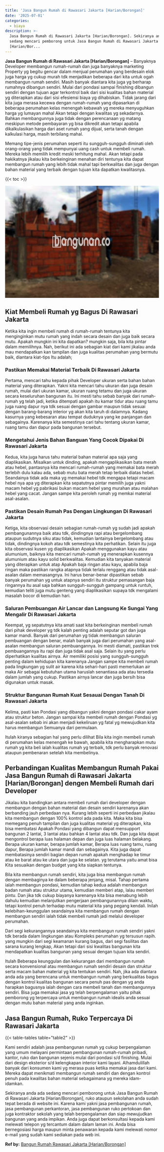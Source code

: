 ```yaml
---
title: 'Jasa Bangun Rumah di Rawasari Jakarta [Harian/Borongan]'
date: '2025-07-01'
categories:
  - biaya
description: >-
  Jasa Bangun Rumah di Rawasari Jakarta [Harian/Borongan]. Sekiranya anda ada
  sedang mencari pemborong untuk Jasa Bangun Rumah di Rawasari Jakarta
  [Harian/Bor...
---
```


**Jasa Bangun Rumah di Rawasari Jakarta \[Harian/Borongan\]** – Banyaknya Developer membangun rumah-rumah dan juga banyaknya marketing Property yg begitu gencar dalam menjual perumahan yang berdesain elok juga harga yg cukup murah tdk menjadikan beberapa dari kita untuk ogah membangun rumah sendiri. Masih banyak diantara kita juga yg berharap rumahnya dibangun sendiri. Mulai dari pondasi sampai finishing dibangun sendiri dengan tujuan agar terkontrol baik dari sisi kualitas bahan material yg diterapkan atau dari sisi efesiensi biaya yg dihabiskan. Tidak jarang dari kita juga merasa kecewa dengan rumah-rumah yang dipasarkan di beberapa perumahan kelas menengah kebawah yg mereka menyuguhkan harga yg lumayan mahal Akan tetapi dengan kwalitas yg sekadarnya. Bahkan membangunnya juga tidak dengan perencanaan yg matang meskipun metode pembayaran yg bisa dikredit akan tetapi apabila dikalkulasikan harga dari aset rumah yang dijual, serta tanah dengan kalkulasi harga, masih terbilang mahal.

Memang tipe-jenis perumahan seperti itu sungguh-sungguh diminati oleh orang-orang yang tidak mempunyai uang cash untuk membeli rumah. Mereka lebih memilih kredit meski terhitung mahal. Akan tetapi pada hakikatnya jikalau kita berkeinginan menahan diri tentunya kita dapat membangun rumah yang lebih tidak mahal tapi berkwalitas dan juga dengan bahan material yang terbaik dengan tujuan kita dapatkan kwalitasnya.

{{< toc >}}

![Jasa Bangun Rumah di Rawasari Jakarta [Harian/Borongan]](/images/borong-bangunan-21.png)

## Kiat Membeli Rumah yg Bagus Di Rawasari Jakarta

Ketika kita ingin membeli rumah di rumah-rumah tentunya kita menginginkan mutu rumah yang indah secara desain dan juga baik secara mutu. Apakah mungkin ini kita dapatkan? mungkin saja, bila kita pintar dalam memilihnya. Nah, berikut ini ada sebagian kiat dari kami jikalau anda mau mendapatkan kan tampilan dan juga kualitas perumahan yang bermutu baik, diantara kiat-tips Itu adalah;

### Pastikan Memakai Material Terbaik Di Rawasari Jakarta

Pertama, mencari tahu kepada pihak Developer ukuran serta bahan bahan material yang diterapkan. Yakni kita mencari tahu ukuran dan juga desain rumah, mulai dari ukuran kamar, ukuran ruang tetamu dan juga ukuran secara keseluruhan bangunan itu. Ini mesti tahu sebab banyak dari rumah-rumah yg telah jadi, ketika ditempati apakah itu kamar tidur atau ruang tamu juga ruang dapur nya tdk sesuai dengan gambar maupun tidak sesuai dengan barang-barang interior yg akan kita taruh di dalamnya. Kadang kasurnya yang kebesaran atau tempat duduknya yang ke panjangan dan sebagainya. Karenanya kita semestinya cari tahu tentang ukuran kamar, ruang tamu dan dapur pada bangunan tersebut.

### Mengetahui Jenis Bahan Banguan Yang Cocok Dipakai Di Rawasari Jakarta

Kedua, kita juga harus tahu material bahan material apa saja yang diaplikasikan. Misalkan untuk dinding, apakah mengaplikasikan bata merah atau hebel, pantasnya kita mencari rumah-rumah yang memakai bata merah terlebih dulu kalau ada, sebab mutu bata merah tetap terbaik diatas hebel. Seandainya tidak ada maka yg memakai hebel tdk mengapa tetapi macam hebel nya apa yg diterapkan kita sepatutnya pintar memilih juga yakni macam hebel yg pabrikasi bukan macam hebel yang murahan atau malahan hebel yang cacat. Jangan sampe kita peroleh rumah yg memkai material asal-asalan.

### Pastikan Desain Rumah Pas Dengan Lingkungan Di Rawasari Jakarta

Ketiga, kita observasi desain sebagian rumah-rumah yg sudah jadi apakah pembangunannya baik atau tdk, dindingnya rapi atau bergelombang ataupun sudutnya siku atau tidak, kemudian lantainya bergelombang atau tidak, dindingnya kokoh atau tdk semestinya kita perhatikan. Selain itu juga kita observasi kusen yg diaplikasikan Apakah menggunakan kayu atau alumunium, baiknya kita mencari rumah-rumah yg menerapkan kusennya alumunium atau kayu solid berkwalitas. Kemudian kita tanyakan material yang diterapkan untuk atap Apakah baja ringan atau kayu, apabila baja ringan maka pastikan rangka atapnya tidak terlalu renggang atau tidak asal-asalan dalam memasangnya. Ini harus benar-benar dipastikan sebab banyak perumahan yg untuk atapnya sendiri itu struktur pemasangan baja ringannya itu asal saja bahkan sungguh-sungguh gampang untuk runtuh, kemudian teliti juga mutu genteng yang diaplikasikan supaya tdk mengalami masalah bocor di kemudian hari.

### Saluran Pembuangan Air Lancar dan Langsung Ke Sungai Yang Mengalir Di Rawasari Jakarta

Keempat, yg sepatutnya kita amati saat kita berkeinginan membeli rumah dari pihak developer yg tdk kalah penting adalah seputar got dan juga kamar mandi. Banyak dari perumahan yg tidak membangun saluran pembuangan dengan benar, malah banyak juga dari perumahan yang asal-asalan membangun saluran pembuangannya. Ini mesti diamati, pastikan trek pembuangannya itu rapi dan juga tidak asal saja. Selain itu yang perlu diperhatikan kualitas airnya. Air memiliki posisi yang sungguh-sungguh penting dalam kehidupan kita karenanya Jangan sampe kita membeli rumah pada lingkungan yg sulit air karena kita sehari-hari pasti memerlukan air maka Air sebagai kebutuhan utama haruslah senantiasa ada atau tersedia dalam jumlah yang cukup. Pastikan airnya lancar dan juga bersih bisa digunakan untuk masak.

### Struktur Bangunan Rumah Kuat Sesauai Dengan Tanah Di Rawasari Jakarta

Kelima, pasti kan Pondasi yang dibangun yakni dengan pondasi cakar ayam atau struktur beton. Jangan sampai kita membeli rumah dengan Pondasi yg asal-asalan sebab ini akan menjadi kekeliruan yg fatal yg mewujudkan kita harus membangun Semuanya dari permulaan.

Itulah kiranya sebagian hal yang perlu dilihat Bila kita ingin membeli rumah di perumahan kelas menengah ke bawah, apabila kita mengharapkan mutu rumah yg kita beli ialah kualitas rumah yg terbaik, tdk perlu banyak renovasi ataupun pembenaran setelah kita membelinya.

## Perbandingan Kualitas Membangun Rumah Pakai Jasa Bangun Rumah di Rawasari Jakarta \[Harian/Borongan\] dengen Membeli Rumah dari Developer

Jikalau kita bandingkan antara membeli rumah dari developer dengan membangun dengan bahan material dan desain sendiri karenanya akan berbanding jauh perbedaan nya. Kurang lebih seperti ini perbedaan jikalau kita membangun dengan 100% kontrol ada pada kita. Maka kita bisa memegang penuh tampilan dan juga kualitas material yg diterapkan, kita bisa membatasi Apakah Pondasi yang dibangun dapat mensupport bangunan 2 lantai, 3 lantai atau bahkan 4 lantai atau tdk. Dan juga kita dapat mengontrol berapa luas halaman depan dan juga luas halaman belakang. Berapa ukuran kamar, berapa jumlah kamar, Berapa luas ruang tamu, ruang dapur, Berapa jumlah kamar mandi dan sebagainya. Kita juga dapat membatasinya sendiri bagian depan rumah apakah menghadap ke timur atau ke barat atau ke utara dan juga ke selatan. yg terutama yaitu amat bisa Kita sesuaikan dengan budget yang kita siapkan tentunya.

Bila kita membangun rumah sendiri, kita juga bisa membangun rumah dengan membaginya ke dalam beberapa jenjang, misal. Tahap pertama ialah membangun pondasi, kemudian tahap kedua adalah membangun badan rumah atau struktur utama, kemudian memberi atap, lalau memberi pintu. Dan jika tdk cukup biayanya karenanya kita bisa menabung lebih dahulu kemudian melanjutkan pengerjaan pembangunannya dilain waktu, tetapi kontrol penuh terhadap mutu material kita yang pegang kendali. Inilah kelebihan-keunggulan seandainya kita membangun rumah dengan membangun sendiri ialah tidak membeli rumah jadi melalui developer perumahan.

Dari segi kekurangannya seandainya kita membangun rumah sendiri yakni tdk berada dalam lingkungan atau Kompleks perumahan yg tersusun rapih. yang mungkin dari segi keamanan kurang bagus, dari segi fasilitas dan sarana kurang lengkap, Akan tetapi dari sisi kwalitas bangunan kita mendapatkan kualitas bangunan yang sesuai dengan tujuan kita sendiri.

Itulah Beberapa keunggulan dan kekurangan dari membangun rumah secara konvensional atau membangun rumah sendiri desain dan struktur serta macam bahan material yg kita tentukan sendiri. Nah, jika ada diantara anda ada yang berencana untuk membangun rumah yang berkualitas bagus dengan kontrol kualitas bangunan secara penuh pas dengan yg anda harapkan bagusnya ialah dengan cara membeli tanah dan membangunnya sendiri. Bisa juga memakai jasa yg telah berpengalaman yaitu pihak pemborong yg terpercaya untuk membangun rumah idealis anda sesuai dengan mutu bahan material yang anda inginkan.

## Jasa Bangun Rumah, Ruko Terpercaya Di Rawasari Jakarta

{{< table-tables table="table2" >}}

Kami sendiri adalah jasa pembangunan rumah yg cukup berpengalaman yang umum melayani permintaan pembangunan rumah-rumah pribadi, kantor, ruko dan bangunan sejenis mulai dari pondasi s/d finishing. Mulai dari design eksterior s/d kelengkapan interior kami layani. Alhamdulillah banyak dari konsumen kami yg merasa puas ketika memakai jasa dari kami. Mereka dapat menikmati membangun rumah sendiri dan dengan kontrol penuh pada kwalitas bahan material sebagaimana yg mereka idam-idamkan.

Sekiranya anda ada sedang mencari pemborong untuk Jasa Bangun Rumah di Rawasari Jakarta \[Harian/Borongan\], ruko ataupun sekolahan anda sudah tepat berada di website ini. Karena kami yakni jasa pembangunan rumah, jasa pembangunan perkantoran, jasa pembangunan ruko pertokoan dan juga kontraktor sekolah yang telah berpengalaman dan siap mewujudkan bangunan yang anda impikan. Anda juga dapat berkonsultasi kepada kami melewati telepon yg tercantum dalam dalam laman ini. Anda bisa bernegosiasi harga maupun minta penawaran kepada kami melewati nomor e-mail yang sudah kami sediakan pada web ini.

**Ref by:** [Bangun Rumah Rawasari Jakarta [Harian/Borongan]](https://id.wikipedia.org/wiki/Bangun)
